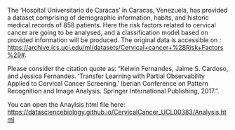 The ‘Hospital Universitario de Caracas’ in Caracas, Venezuela, has provided a dataset comprising of demographic information, habits, and historic medical records of 858 patients. Here the risk factors related to cervical cancer are going to be analysed, and a classification model based on provided information will be produced. The original data is accessible on : https://archive.ics.uci.edu/ml/datasets/Cervical+cancer+%28Risk+Factors%29#.

Please consider the citation quote as: “Kelwin Fernandes, Jaime S. Cardoso, and Jessica Fernandes. ‘Transfer Learning with Partial Observability Applied to Cervical Cancer Screening.’ Iberian Conference on Pattern Recognition and Image Analysis. Springer International Publishing, 2017.”.


You can open the Anaylsis html file here: https://datasciencebiology.github.io/CervicalCancer_UCL00383/Analysis.html

